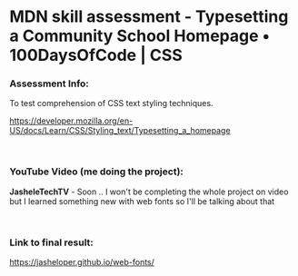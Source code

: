 # MDN skill assessment - Typesetting a Community School Homepage • 100DaysOfCode | CSS


### Assessment Info:

To test comprehension of CSS text styling techniques.

https://developer.mozilla.org/en-US/docs/Learn/CSS/Styling_text/Typesetting_a_homepage
 
  <br />

 ### YouTube Video (me doing the project):

**JasheleTechTV** - Soon .. I won't be completing the whole project on video but I learned something new with web fonts so I'll be talking about that



<br />

### Link to final result:

https://jasheloper.github.io/web-fonts/

